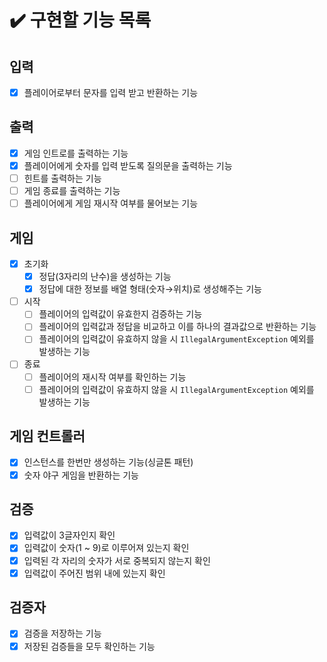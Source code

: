 # ✔️ 구현할 기능 목록

## 입력

- [x] 플레이어로부터 문자를 입력 받고 반환하는 기능

## 출력

- [x] 게임 인트로를 출력하는 기능
- [x] 플레이어에게 숫자를 입력 받도록 질의문을 출력하는 기능
- [ ] 힌트를 출력하는 기능
- [ ] 게임 종료를 출력하는 기능
- [ ] 플레이어에게 게임 재시작 여부를 물어보는 기능

## 게임

- [x] 초기화
    - [x] 정답(3자리의 난수)을 생성하는 기능
    - [x] 정답에 대한 정보를 배열 형태(숫자→위치)로 생성해주는 기능
- [ ] 시작
    - [ ] 플레이어의 입력값이 유효한지 검증하는 기능
    - [ ] 플레이어의 입력값과 정답을 비교하고 이를 하나의 결과값으로 반환하는 기능
    - [ ] 플레이어의 입력값이 유효하지 않을 시 `IllegalArgumentException` 예외를 발생하는 기능
- [ ] 종료
    - [ ] 플레이어의 재시작 여부를 확인하는 기능
    - [ ] 플레이어의 입력값이 유효하지 않을 시 `IllegalArgumentException` 예외를 발생하는 기능

## 게임 컨트롤러

- [x] 인스턴스를 한번만 생성하는 기능(싱글톤 패턴)
- [x] 숫자 야구 게임을 반환하는 기능

## 검증

- [x] 입력값이 3글자인지 확인
- [x] 입력값이 숫자(1 ~ 9)로 이루어져 있는지 확인
- [x] 입력된 각 자리의 숫자가 서로 중복되지 않는지 확인
- [x] 입력값이 주어진 범위 내에 있는지 확인

## 검증자

- [x] 검증을 저장하는 기능
- [x] 저장된 검증들을 모두 확인하는 기능
